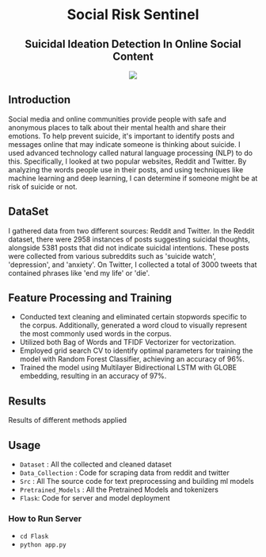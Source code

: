 <div align="center">

# Social Risk Sentinel

## Suicidal Ideation Detection In Online Social Content

<img src="Assets/web.gif" > 
</div>

## Introduction

Social media and online communities provide people with safe and anonymous places to talk about their mental health and share their emotions. To help prevent suicide, it's important to identify posts and messages online that may indicate someone is thinking about suicide. I used advanced technology called natural language processing (NLP) to do this. Specifically, I looked at two popular websites, Reddit and Twitter. By analyzing the words people use in their posts, and using techniques like machine learning and deep learning, I can determine if someone might be at risk of suicide or not.

## DataSet

I gathered data from two different sources: Reddit and Twitter. In the Reddit dataset, there were 2958 instances of posts suggesting suicidal thoughts, alongside 5381 posts that did not indicate suicidal intentions. These posts were collected from various subreddits such as 'suicide watch', 'depression', and 'anxiety'. On Twitter, I collected a total of 3000 tweets that contained phrases like 'end my life' or 'die'.

## Feature Processing and Training

- Conducted text cleaning and eliminated certain stopwords specific to the corpus. Additionally, generated a word cloud to visually represent the most commonly used words in the corpus.
- Utilized both Bag of Words and TFIDF Vectorizer for vectorization.
- Employed grid search CV to identify optimal parameters for training the model with Random Forest Classifier, achieving an accuracy of 96%.
- Trained the model using Multilayer Bidirectional LSTM with GLOBE embedding, resulting in an accuracy of 97%.

## Results

Results of different methods applied

## Usage

- `Dataset` : All the collected and cleaned dataset
- `Data_Collection` : Code for scraping data from reddit and twitter
- `Src` : All The source code for text preprocessing and building ml models
- `Pretrained_Models` : All the Pretrained Models and tokenizers
- `Flask`: Code for server and model deployment

### How to Run Server

- `cd Flask`
- `python app.py`
